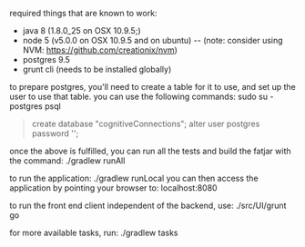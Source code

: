 required things that are known to work:
- java 8 (1.8.0_25 on OSX 10.9.5;)
- node 5 (v5.0.0 on OSX 10.9.5 and on ubuntu)
-- (note: consider using NVM: https://github.com/creationix/nvm)
- postgres 9.5
- grunt cli (needs to be installed globally)

to prepare postgres, you'll need to create a table for it to use, and set up the user to use that table.
you can use the following commands:
sudo su - postgres
psql
> create database "cognitiveConnections";
> alter user postgres password '';

once the above is fulfilled, you can run all the tests and build the fatjar with the command:
./gradlew runAll

to run the application:
./gradlew runLocal
you can then access the application by pointing your browser to:
localhost:8080

to run the front end client independent of the backend, use:
./src/UI/grunt go


for more available tasks, run:
./gradlew tasks
